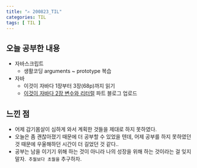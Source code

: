 ```yaml
---
title: "✍ 200823_TIL"
categories: TIL
tags: [ TIL ]
---
```


## 오늘 공부한 내용
- 자바스크립트
  - 생활코딩 arguments ~ prototype 복습
- 자바
  - 이것이 자바다 1장부터 3장(68p)까지 읽기
  - [이것이 자바다 2장 변수와 리터럴](https://hayeon17kim.github.io/java/2020/08/23/this-is-java-01) 파트 블로그 업로드

## 느낀 점
- 어제 감기몸살이 심하게 와서 계획한 것들을 제대로 하지 못하였다.
- 오늘은 좀 괜찮아졌기 때문에 더 공부할 수 있었을 텐데, 어제 공부를 하지 못하였던 것 때문에 우울해하던 시간이 더 길었던 것 같다.. 
- 공부는 남을 이기기 위해 하는 것이 아니라 나의 성장을 위해 하는 것이라는 걸 잊지 말자.` 추월보다 초월을` 추구하자.
